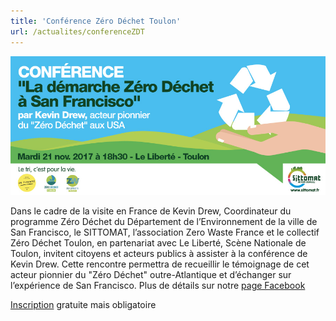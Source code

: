 ```yaml
---
title: 'Conférence Zéro Déchet Toulon'
url: /actualites/conferenceZDT
---
```


![Alt text](../../static/actualites/conferenceZDT/bandeau_conf.jpg)

Dans le cadre de la visite en France de Kevin Drew, Coordinateur du programme Zéro Déchet du Département de l’Environnement de la ville de San Francisco, le SITTOMAT, l’association Zero Waste France et le collectif Zéro Déchet Toulon, en partenariat avec Le Liberté, Scène Nationale de Toulon, invitent citoyens et acteurs publics à assister à la conférence de Kevin Drew. Cette rencontre permettra de recueillir le témoignage de cet acteur pionnier du "Zéro Déchet" outre-Atlantique et d’échanger sur l’expérience de San Francisco. Plus de détails sur notre [page Facebook][lienfb]

[Inscription][weezevent] gratuite mais obligatoire


[lienfb]:https://www.facebook.com/events/549644475389098/
[weezevent]:https://www.weezevent.com/evenement.php?id_evenement=290437
